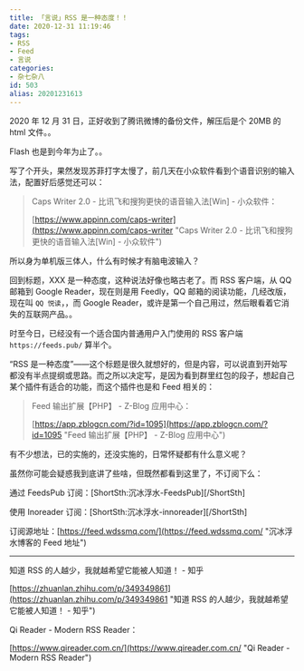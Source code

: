 ```yaml
---
title: 「言说」RSS 是一种态度！！
date: 2020-12-31 11:19:46
tags:
- RSS
- Feed
- 言说
categories:
- 杂七杂八
id: 503
alias: 20201231613
---
```


2020 年 12 月 31 日，正好收到了腾讯微博的备份文件，解压后是个 20MB 的 html 文件。。

Flash 也是到今年为止了。。

<!-- more -->

写了个开头，果然发现苏菲打字太慢了，前几天在小众软件看到个语音识别的输入法，配置好后感觉还可以：

> Caps Writer 2.0 - 比讯飞和搜狗更快的语音输入法[Win] - 小众软件：
>
> [https://www.appinn.com/caps-writer](https://www.appinn.com/caps-writer "Caps Writer 2.0 - 比讯飞和搜狗更快的语音输入法[Win] - 小众软件")

所以身为单机版三体人，什么有时候才有脑电波输入？

回到标题，XXX 是一种态度，这种说法好像也略古老了。而 RSS 客户端，从 QQ 邮箱到 Google Reader，现在则是用 Feedly，QQ 邮箱的阅读功能，几经改版，现在叫 `QQ 悦读`，，而 Google Reader，或许是第一个自己用过，然后眼看着它消失的互联网产品。。

时至今日，已经没有一个适合国内普通用户入门使用的 RSS 客户端 `https://feeds.pub/` 算半个。

“RSS 是一种态度”——这个标题是很久就想好的，但是内容，可以说直到开始写都没有半点提纲或思路。而之所以决定写，是因为看到群里红包的段子，想起自己某个插件有适合的功能，而这个插件也是和 Feed 相关的：

> Feed 输出扩展【PHP】 - Z-Blog 应用中心：
>
> [https://app.zblogcn.com/?id=1095](https://app.zblogcn.com/?id=1095 "Feed 输出扩展【PHP】 - Z-Blog 应用中心")

有不少想法，已的实施的，还没实施的，日常怀疑都有什么意义呢？

虽然你可能会疑惑我到底讲了些啥，但既然都看到这里了，不订阅下么：

通过 FeedsPub 订阅：[ShortSth:沉冰浮水-FeedsPub][/ShortSth]

使用 Inoreader 订阅：[ShortSth:沉冰浮水-innoreader][/ShortSth]

订阅源地址：[https://feed.wdssmq.com/](https://feed.wdssmq.com/ "沉冰浮水博客的 Feed 地址")

-----------------

知道 RSS 的人越少，我就越希望它能被人知道！ - 知乎

[https://zhuanlan.zhihu.com/p/349349861](https://zhuanlan.zhihu.com/p/349349861 "知道 RSS 的人越少，我就越希望它能被人知道！ - 知乎")

Qi Reader - Modern RSS Reader：

[https://www.qireader.com.cn/](https://www.qireader.com.cn/ "Qi Reader - Modern RSS Reader")
